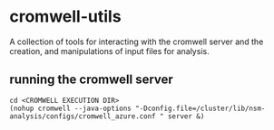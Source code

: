 # cromwell-utils


A collection of tools for interacting with the cromwell server and the creation, and manipulations of input files for analysis.



running the cromwell server
---------------------------

```
cd <CROMWELL EXECUTION DIR>
(nohup cromwell --java-options "-Dconfig.file=/cluster/lib/nsm-analysis/configs/cromwell_azure.conf " server &)
```
